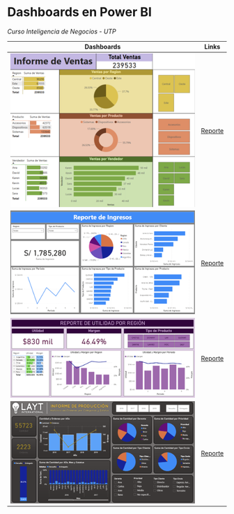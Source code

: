 # Dashboards en Power BI

*Curso Inteligencia de Negocios - UTP*


|   Dashboards    | Links |
|-----------------| ------|
|   ![Dashboard](semana-01-02/imagenes/dashboard.png)   | [Reporte](semana-01-02) |
|   ![Dashboard](semana-03-04/imagenes/dashboard.png)   | [Reporte](semana-03-04) |
|   ![Dashboard](semana-06-07/imagenes/dashboard.png)   | [Reporte](semana-06-07) |
|   ![Dashboard](semana-08-09/imagenes/dashboard.png)   | [Reporte](semana-08-09) |